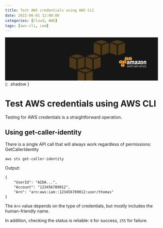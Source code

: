 ```yaml
---
title: Test AWS credentials using AWS CLI
date: 2022-06-01 12:00:00
categories: [Cloud, AWS]
tags: [aws-cli, iam]
---
```

<script defer data-domain="senad-d.github.io" src="https://plus.seki.ink/js/script.js"></script>
![](https://github.com/senad-d/senad-d.github.io/blob/main/_media/images/backgroun.png?raw=true){: .shadow }

# Test AWS credentials using AWS CLI
Testing for AWS credentials is a straightforward operation.

## Using get-caller-identity
There is a single API call that will always work regardless of permissions: GetCallerIdentity
```shell
aws sts get-caller-identity
```

Output:
```shell
{
    "UserId": "AIDA...",
    "Account": "123456789012",
    "Arn": "arn:aws:iam::123456789012:user/thomas"
}
```

The `Arn` value depends on the type of credentials, but mostly includes the human-friendly name.

In addition, checking the status is reliable: `0` for success, `255` for failure.